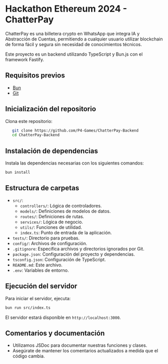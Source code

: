 # Hackathon Ethereum 2024 - ChatterPay

ChatterPay es una billetera crypto en WhatsApp que integra IA y Abstracción de Cuentas, permitiendo a cualquier usuario utilizar blockchain de forma fácil y segura sin necesidad de conocimientos técnicos.

Este proyecto es un backend utilizando TypeScript y Bun.js con el framework Fastify.

## Requisitos previos

- [Bun](https://bun.sh/)
- [Git](https://git-scm.com/)

## Inicialización del repositorio

Clona este repositorio:

```bash
   git clone https://github.com/P4-Games/ChatterPay-Backend
   cd ChatterPay-Backend
```

## Instalación de dependencias

Instala las dependencias necesarias con los siguientes comandos:

```bash
bun install
```

## Estructura de carpetas

- `src/`:
  - `controllers/`: Lógica de controladores.
  - `models/`: Definiciones de modelos de datos.
  - `routes/`: Definiciones de rutas.
  - `services/`: Lógica de negocio.
  - `utils/`: Funciones de utilidad.
  - `index.ts`: Punto de entrada de la aplicación.
- `tests/`: Directorio para pruebas.
- `config/`: Archivos de configuración.
- `.gitignore`: Especifica archivos y directorios ignorados por Git.
- `package.json`: Configuración del proyecto y dependencias.
- `tsconfig.json`: Configuración de TypeScript.
- `README.md`: Este archivo.
- `.env`: Variables de entorno.

## Ejecución del servidor

Para iniciar el servidor, ejecuta:

```bash
bun run src/index.ts
```

El servidor estará disponible en `http://localhost:3000`.

## Comentarios y documentación

- Utilizamos JSDoc para documentar nuestras funciones y clases.
- Asegúrate de mantener los comentarios actualizados a medida que el código cambia.
